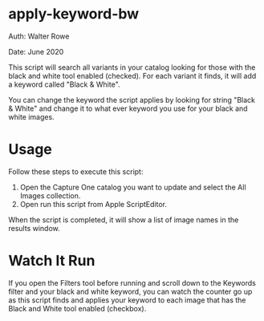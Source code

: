 # apply-keyword-bw

Auth: Walter Rowe

Date: June 2020

This script will search all variants in your catalog looking for those with the black and white tool enabled (checked). For each variant it finds, it will add a keyword called "Black & White".

You can change the keyword the script applies by looking for string "Black & White" and change it to what ever keyword you use for your black and white images.

# Usage

Follow these steps to execute this script:

1. Open the Capture One catalog you want to update and select the All Images collection.
2. Open run this script from Apple ScriptEditor.

When the script is completed, it will show a list of image names in the results window.

# Watch It Run

If you open the Filters tool before running and scroll down to the Keywords filter and your black and white keyword, you can watch the counter go up as this script finds and applies your keyword to each image that has the Black and White tool enabled (checkbox).
